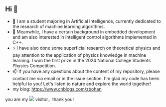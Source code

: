 ## Hi 👋





- 🔭 I am a student majoring in Artificial Intelligence, currently dedicated to the research of machine learning algorithms.
- 🌱 Meanwhile, I have a certain background in embedded development and am also interested in intelligent control algorithms implemented in C++.
- ⚡ I have also done some superficial research on theoretical physics and pay attention to the application of physics knowledge in machine learning. I won the first prize in the 2024 National College Students Physics Competition.
- 📫 If you have any questions about the content of my repository, please contact me via email or in the issue section. I'm glad my code has been helpful to you! Let's listen to nature and explore the world together!
- my blog: https://www.cnblogs.com/zbohan
 
you are my <img src="https://count.getloli.com/@brandinzhang?theme=booru-ve"/> visitor，thank you!







